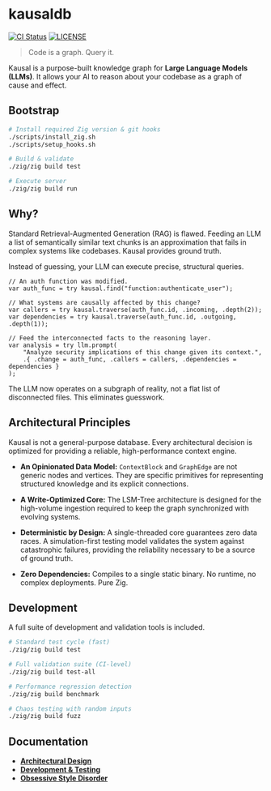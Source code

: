 # kausaldb

[![CI Status](https://github.com/kausaldb/kausaldb/actions/workflows/ci.yml/badge.svg)](https://github.com/kausaldb/kausaldb/actions)
[![LICENSE](https://img.shields.io/badge/license-MIT-blue.svg)](LICENSE)

> Code is a graph. Query it.

Kausal is a purpose-built knowledge graph for **Large Language Models (LLMs)**. It allows your AI to reason about your codebase as a graph of cause and effect.

## Bootstrap

```bash
# Install required Zig version & git hooks
./scripts/install_zig.sh
./scripts/setup_hooks.sh

# Build & validate
./zig/zig build test

# Execute server
./zig/zig build run
```

## Why?

Standard Retrieval-Augmented Generation (RAG) is flawed. Feeding an LLM a list of semantically similar text chunks is an approximation that fails in complex systems like codebases. Kausal provides ground truth.

Instead of guessing, your LLM can execute precise, structural queries.

```zig
// An auth function was modified.
var auth_func = try kausal.find("function:authenticate_user");

// What systems are causally affected by this change?
var callers = try kausal.traverse(auth_func.id, .incoming, .depth(2));
var dependencies = try kausal.traverse(auth_func.id, .outgoing, .depth(1));

// Feed the interconnected facts to the reasoning layer.
var analysis = try llm.prompt(
    "Analyze security implications of this change given its context.",
    .{ .change = auth_func, .callers = callers, .dependencies = dependencies }
);
```

The LLM now operates on a subgraph of reality, not a flat list of disconnected files. This eliminates guesswork.

## Architectural Principles

Kausal is not a general-purpose database. Every architectural decision is optimized for providing a reliable, high-performance context engine.

* **An Opinionated Data Model:** `ContextBlock` and `GraphEdge` are not generic nodes and vertices. They are specific primitives for representing structured knowledge and its explicit connections.

* **A Write-Optimized Core:** The LSM-Tree architecture is designed for the high-volume ingestion required to keep the graph synchronized with evolving systems.

* **Deterministic by Design:** A single-threaded core guarantees zero data races. A simulation-first testing model validates the system against catastrophic failures, providing the reliability necessary to be a source of ground truth.

* **Zero Dependencies:** Compiles to a single static binary. No runtime, no complex deployments. Pure Zig.

## Development

A full suite of development and validation tools is included.

```bash
# Standard test cycle (fast)
./zig/zig build test

# Full validation suite (CI-level)
./zig/zig build test-all

# Performance regression detection
./zig/zig build benchmark

# Chaos testing with random inputs
./zig/zig build fuzz
```

## Documentation

- **[Architectural Design](docs/DESIGN.md)**
- **[Development & Testing](docs.DEVELOPMENT.md)**
- **[Obsessive Style Disorder](docs/STYLE.md)**
